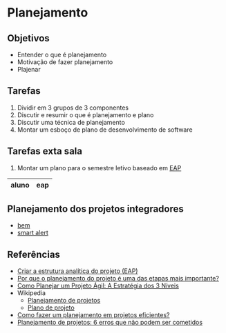 # Planejamento

## Objetivos
- Entender o que é planejamento
- Motivação de fazer planejamento
- Plajenar

## Tarefas
1. Dividir em 3 grupos de 3 componentes
2. Discutir e resumir o que é planejamento e plano
3. Discutir uma técnica de planejamento
4. Montar um esboço de plano de desenvolvimento de software

## Tarefas exta sala
1. Montar um plano para o semestre letivo baseado em [EAP](http://www.bitavel.com/portal/fotos/ar_eap_7034.pdf)

|aluno | eap |
| --- | --- |

## Planejamento dos projetos integradores

- [bem](bem)
- [smart alert](smartalert)


## Referências

- [Criar a estrutura analítica do projeto (EAP)](http://www.bitavel.com/portal/fotos/ar_eap_7034.pdf)
- [Por que o planejamento do projeto é uma das etapas mais importante?](https://blog.ambracollege.com/planejamento-do-projeto-etapa-importante/)
- [Como Planejar um Projeto Ágil: A Estratégia dos 3 Níveis](http://www.mindmaster.com.br/como-planejar-um-projeto-agil/)
- Wikipedia
  - [Planejamento de projetos](https://pt.wikipedia.org/wiki/Planejamento_de_projeto)
  - [Plano de projeto](https://pt.wikipedia.org/wiki/Plano_de_projeto)
- [Como fazer um planejamento em projetos eficientes?](https://artia.com/blog/como-fazer-um-planejamento-em-projetos-eficiente/)
- [Planejamento de projetos: 6 erros que não podem ser cometidos](https://artia.com/blog/planejamento-de-projetos-6-erros-que-nao-podem-ser-cometidos/)
